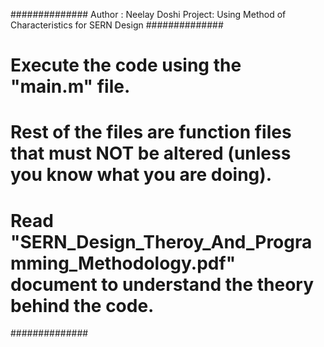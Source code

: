 ##############
Author : Neelay Doshi
Project: Using Method of Characteristics for SERN Design
##############
# Execute the code using the "main.m" file.
# Rest of the files are function files that must NOT be altered (unless you know what you are doing).
# Read "SERN_Design_Theroy_And_Programming_Methodology.pdf" document to understand the theory behind the code.
##############

